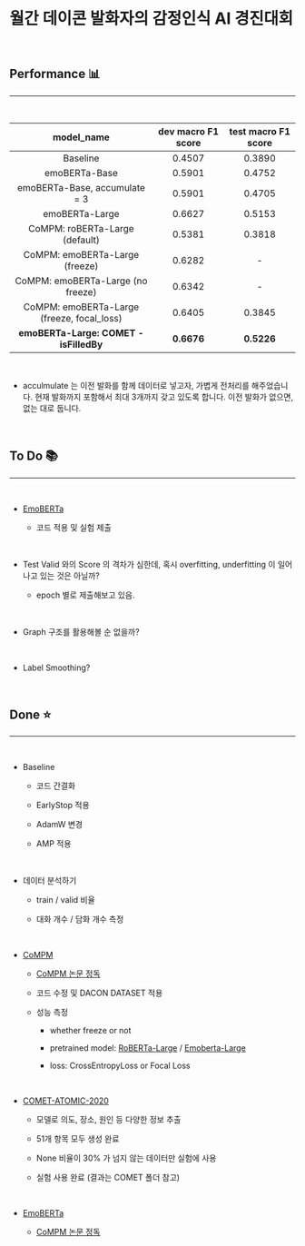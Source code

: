 # 월간 데이콘 발화자의 감정인식 AI 경진대회

<br>

## Performance 📊
----

<br>

|model_name| dev macro F1 score | test macro F1 score |
|:--:|:--:|:--:|
| Baseline | 0.4507 | 0.3890 |
| emoBERTa-Base | 0.5901 | 0.4752 |
| emoBERTa-Base, accumulate = 3 | 0.5901 | 0.4705 |
| emoBERTa-Large | 0.6627 | 0.5153 |
| CoMPM: roBERTa-Large (default) | 0.5381 | 0.3818 |
| CoMPM: emoBERTa-Large (freeze) | 0.6282 | - |
| CoMPM: emoBERTa-Large (no freeze) | 0.6342 | - |
| CoMPM: emoBERTa-Large (freeze, focal_loss) | 0.6405 | 0.3845 |
| **emoBERTa-Large: COMET - isFilledBy** | **0.6676** | **0.5226** |

<br>

* acculmulate 는 이전 발화를 함께 데이터로 넣고자, 가볍게 전처리를 해주었습니다. 현재 발화까지 포함해서 최대 3개까지 갖고 있도록 합니다. 이전 발화가 없으면, 없는 대로 둡니다.

<br>

## To Do 📚
----

<br>

- [EmoBERTa](https://github.com/tae898/erc)

    + 코드 적용 및 실험 제출

<br>

- Test Valid 와의 Score 의 격차가 심한데, 혹시 overfitting, underfitting 이 일어나고 있는 것은 아닐까?

    + epoch 별로 제출해보고 있음.

<br>

- Graph 구조를 활용해볼 순 없을까?

<br>

- Label Smoothing?

<br>

## Done ⭐
----

<br>

- Baseline

    + 코드 간결화

    + EarlyStop 적용

    + AdamW 변경

    + AMP 적용

<br>

- 데이터 분석하기

    + train / valid 비율

    + 대화 개수 / 담화 개수 측정

<br>

- [CoMPM](https://github.com/rungjoo/CoMPM)

    + [CoMPM 논문 정독](https://heygeronimo.tistory.com/32)

    + 코드 수정 및 DACON DATASET 적용

    + 성능 측정

        * whether freeze or not

        * pretrained model: [RoBERTa-Large](https://huggingface.co/roberta-large) / [Emoberta-Large](https://huggingface.co/tae898/emoberta-large?text=I+like+you.+I+love+you)

        * loss: CrossEntropyLoss or Focal Loss

<br>

- [COMET-ATOMIC-2020](https://github.com/allenai/comet-atomic-2020)

    + 모델로 의도, 장소, 원인 등 다양한 정보 추출

    + 51개 항목 모두 생성 완료

    + None 비율이 30% 가 넘지 않는 데이터만 실험에 사용

    + 실험 사용 완료 (결과는 COMET 폴더 참고)

<br>

- [EmoBERTa](https://github.com/tae898/erc)

    + [CoMPM 논문 정독](https://heygeronimo.tistory.com/33)